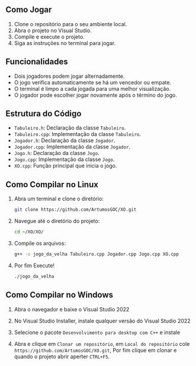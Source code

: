 ## Como Jogar

1. Clone o repositório para o seu ambiente local.
2. Abra o projeto no Visual Studio.
3. Compile e execute o projeto.
4. Siga as instruções no terminal para jogar.

## Funcionalidades

- Dois jogadores podem jogar alternadamente.
- O jogo verifica automaticamente se há um vencedor ou empate.
- O terminal é limpo a cada jogada para uma melhor visualização.
- O jogador pode escolher jogar novamente após o término do jogo.

## Estrutura do Código

- `Tabuleiro.h`: Declaração da classe `Tabuleiro`.
- `Tabuleiro.cpp`: Implementação da classe `Tabuleiro`.
- `Jogador.h`: Declaração da classe `Jogador`.
- `Jogador.cpp`: Implementação da classe `Jogador`.
- `Jogo.h`: Declaração da classe `Jogo`.
- `Jogo.cpp`: Implementação da classe `Jogo`.
- `XO.cpp`: Função principal que inicia o jogo.

## Como Compilar no Linux


1. Abra um terminal e clone o diretório:
   ```sh
   git clone https://github.com/ArtumosGOC/XO.git
   ```
2. Navegue até o diretório do projeto:
   ```sh
   cd ~/XO/XO/
   ```
3. Compile os arquivos:
   ```sh
   g++ -o jogo_da_velha Tabuleiro.cpp Jogador.cpp Jogo.cpp XO.cpp
   ```
4. Por fim Execute!
   ```sh
   ./jogo_da_velha
   ```

## Como Compilar no Windows

1. Abra o navegador e baixe o Visual Studio 2022

2. No Visual Studio Installer, instale qualquer versão do Visual Studio 2022

3. Selecione o pacote `Desenvolvimento para desktop com C++` e instale

4. Abra e clique em `Clonar um repositório`, em `Local do repositório` cole `https://github.com/ArtumosGOC/XO.git`, Por fim clique em clonar e quando o projeto abrir aperter `CTRL+F5`.
